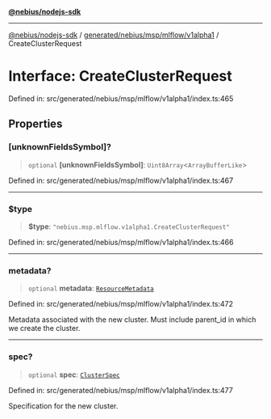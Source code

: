 [**@nebius/nodejs-sdk**](../../../../../../README.md)

***

[@nebius/nodejs-sdk](../../../../../../README.md) / [generated/nebius/msp/mlflow/v1alpha1](../README.md) / CreateClusterRequest

# Interface: CreateClusterRequest

Defined in: src/generated/nebius/msp/mlflow/v1alpha1/index.ts:465

## Properties

### \[unknownFieldsSymbol\]?

> `optional` **\[unknownFieldsSymbol\]**: `Uint8Array`\<`ArrayBufferLike`\>

Defined in: src/generated/nebius/msp/mlflow/v1alpha1/index.ts:467

***

### $type

> **$type**: `"nebius.msp.mlflow.v1alpha1.CreateClusterRequest"`

Defined in: src/generated/nebius/msp/mlflow/v1alpha1/index.ts:466

***

### metadata?

> `optional` **metadata**: [`ResourceMetadata`](../../../../common/v1/interfaces/ResourceMetadata.md)

Defined in: src/generated/nebius/msp/mlflow/v1alpha1/index.ts:472

Metadata associated with the new cluster. Must include parent_id in which we create the cluster.

***

### spec?

> `optional` **spec**: [`ClusterSpec`](ClusterSpec.md)

Defined in: src/generated/nebius/msp/mlflow/v1alpha1/index.ts:477

Specification for the new cluster.
